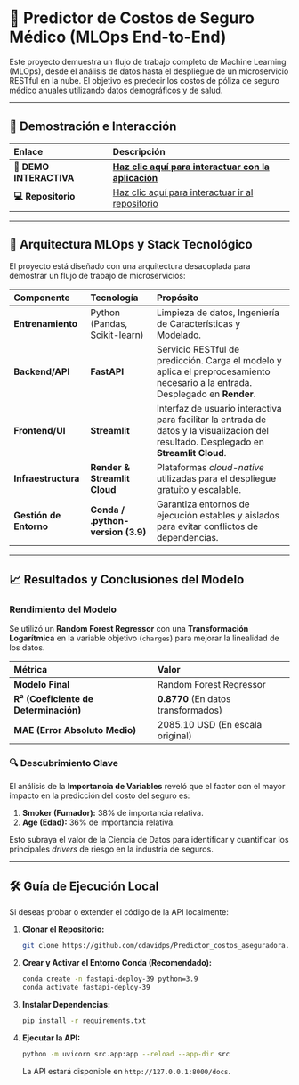 # 🏥 Predictor de Costos de Seguro Médico (MLOps End-to-End)

Este proyecto demuestra un flujo de trabajo completo de Machine Learning (MLOps), desde el análisis de datos hasta el despliegue de un microservicio RESTful en la nube. El objetivo es predecir los costos de póliza de seguro médico anuales utilizando datos demográficos y de salud.

---

## 🎯 Demostración e Interacción

| Enlace | Descripción |
| :--- | :--- |
| **🔗 DEMO INTERACTIVA** | **[Haz clic aquí para interactuar con la aplicación](https://predictorcostosaseguradora-kom2nuhrstxlprhcimkhjg.streamlit.app/)** |
| **💻 Repositorio** | [Haz clic aquí para interactuar ir al repositorio](https://github.com/cdavidps/Predictor_costos_aseguradora/tree/main) |

---

## 🚀 Arquitectura MLOps y Stack Tecnológico

El proyecto está diseñado con una arquitectura desacoplada para demostrar un flujo de trabajo de microservicios:

| Componente | Tecnología | Propósito |
| :--- | :--- | :--- |
| **Entrenamiento** | Python (Pandas, Scikit-learn) | Limpieza de datos, Ingeniería de Características y Modelado. |
| **Backend/API** | **FastAPI** | Servicio RESTful de predicción. Carga el modelo y aplica el preprocesamiento necesario a la entrada. Desplegado en **Render**. |
| **Frontend/UI** | **Streamlit** | Interfaz de usuario interactiva para facilitar la entrada de datos y la visualización del resultado. Desplegado en **Streamlit Cloud**. |
| **Infraestructura** | **Render & Streamlit Cloud** | Plataformas *cloud-native* utilizadas para el despliegue gratuito y escalable. |
| **Gestión de Entorno**| **Conda / .python-version (3.9)** | Garantiza entornos de ejecución estables y aislados para evitar conflictos de dependencias. |

---

## 📈 Resultados y Conclusiones del Modelo

### Rendimiento del Modelo

Se utilizó un **Random Forest Regressor** con una **Transformación Logarítmica** en la variable objetivo (`charges`) para mejorar la linealidad de los datos.

| Métrica | Valor |
| :--- | :--- |
| **Modelo Final** | Random Forest Regressor |
| **R² (Coeficiente de Determinación)** | **0.8770** (En datos transformados) |
| **MAE (Error Absoluto Medio)** | $2085.10$ USD (En escala original) |

### 🔍 Descubrimiento Clave

El análisis de la **Importancia de Variables** reveló que el factor con el mayor impacto en la predicción del costo del seguro es:

1.  **Smoker (Fumador):** 38% de importancia relativa.
2.  **Age (Edad):** 36% de importancia relativa.

Esto subraya el valor de la Ciencia de Datos para identificar y cuantificar los principales *drivers* de riesgo en la industria de seguros.

---

## 🛠️ Guía de Ejecución Local

Si deseas probar o extender el código de la API localmente:

1.  **Clonar el Repositorio:**
    ```bash
    git clone https://github.com/cdavidps/Predictor_costos_aseguradora.git
    ```

2.  **Crear y Activar el Entorno Conda (Recomendado):**
    ```bash
    conda create -n fastapi-deploy-39 python=3.9
    conda activate fastapi-deploy-39
    ```

3.  **Instalar Dependencias:**
    ```bash
    pip install -r requirements.txt
    ```

4.  **Ejecutar la API:**
    ```bash
    python -m uvicorn src.app:app --reload --app-dir src
    ```
    La API estará disponible en `http://127.0.0.1:8000/docs`.


